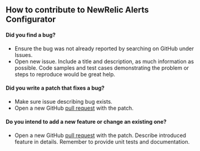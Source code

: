 ## How to contribute to NewRelic Alerts Configurator

#### Did you find a bug?
- Ensure the bug was not already reported by searching on GitHub under Issues.
- Open new issue. Include a title and description, as much information as possible. 
  Code samples and test cases demonstrating the problem or steps to reproduce would be great help.
  
#### Did you write a patch that fixes a bug?
- Make sure issue describing bug exists.
- Open a new GitHub [pull request](https://help.github.com/categories/collaborating-with-issues-and-pull-requests/) with the 
  patch.

#### Do you intend to add a new feature or change an existing one?
- Open a new GitHub [pull request](https://help.github.com/categories/collaborating-with-issues-and-pull-requests/) with the 
  patch. Describe introduced feature in details. Remember to provide unit tests and documentation.
